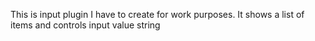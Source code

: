 This is input plugin I have to create for work purposes.
It shows a list of items and controls input value string 
